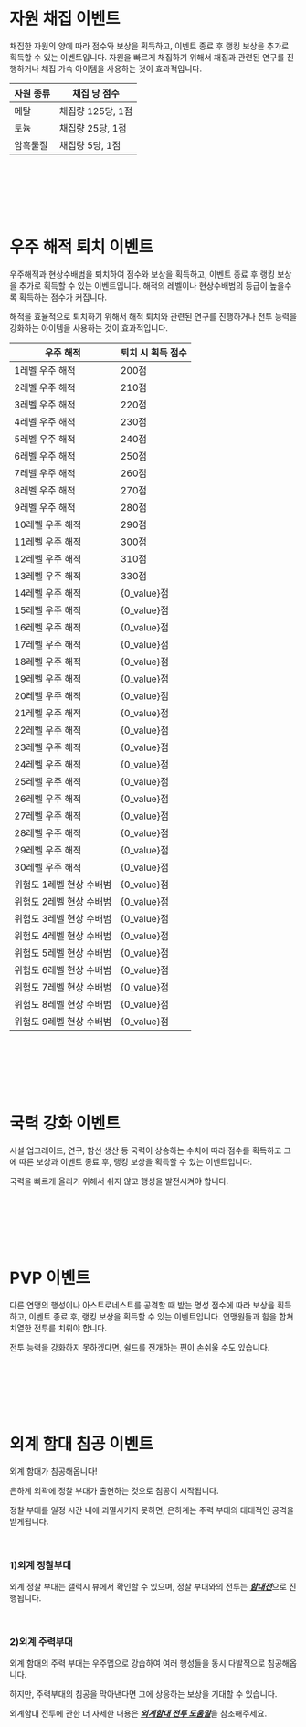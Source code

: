 # 자원 채집 이벤트

 채집한 자원의 양에 따라 점수와 보상을 획득하고, 이벤트 종료 후 랭킹 보상을 추가로 획득할 수 있는 이벤트입니다. 자원을 빠르게 채집하기 위해서 채집과 관련된 연구를 진행하거나 채집 가속 아이템을 사용하는 것이 효과적입니다.

| 자원 종류 | 채집 당 점수      |
| --------- | ----------------- |
| 메탈      | 채집량 125당, 1점 |
| 토늄      | 채집량 25당, 1점  |
| 암흑물질  | 채집량 5당, 1점   |

<br>

<br>

<br>

<br>

<br>

# 우주 해적 퇴치 이벤트

 우주해적과 현상수배범을 퇴치하여 점수와 보상을 획득하고, 이벤트 종료 후 랭킹 보상을 추가로 획득할 수 있는 이벤트입니다. 해적의 레벨이나 현상수배범의 등급이 높을수록 획득하는 점수가 커집니다.

해적을 효율적으로 퇴치하기 위해서 해적 퇴치와 관련된 연구를 진행하거나 전투 능력을 강화하는 아이템을 사용하는 것이 효과적입니다.

| 우주 해적                | 퇴치 시 획득 점수 |
| ------------------------ | ----------------- |
| 1레벨 우주 해적          | 200점             |
| 2레벨 우주 해적          | 210점             |
| 3레벨 우주 해적          | 220점             |
| 4레벨 우주 해적          | 230점             |
| 5레벨 우주 해적          | 240점             |
| 6레벨 우주 해적          | 250점             |
| 7레벨 우주 해적          | 260점             |
| 8레벨 우주 해적          | 270점             |
| 9레벨 우주 해적          | 280점             |
| 10레벨 우주 해적         | 290점             |
| 11레벨 우주 해적         | 300점             |
| 12레벨 우주 해적         | 310점             |
| 13레벨 우주 해적         | 330점             |
| 14레벨 우주 해적         | {0_value}점       |
| 15레벨 우주 해적         | {0_value}점       |
| 16레벨 우주 해적         | {0_value}점       |
| 17레벨 우주 해적         | {0_value}점       |
| 18레벨 우주 해적         | {0_value}점       |
| 19레벨 우주 해적         | {0_value}점       |
| 20레벨 우주 해적         | {0_value}점       |
| 21레벨 우주 해적         | {0_value}점       |
| 22레벨 우주 해적         | {0_value}점       |
| 23레벨 우주 해적         | {0_value}점       |
| 24레벨 우주 해적         | {0_value}점       |
| 25레벨 우주 해적         | {0_value}점       |
| 26레벨 우주 해적         | {0_value}점       |
| 27레벨 우주 해적         | {0_value}점       |
| 28레벨 우주 해적         | {0_value}점       |
| 29레벨 우주 해적         | {0_value}점       |
| 30레벨 우주 해적         | {0_value}점       |
| 위험도 1레벨 현상 수배범 | {0_value}점       |
| 위험도 2레벨 현상 수배범 | {0_value}점       |
| 위험도 3레벨 현상 수배범 | {0_value}점       |
| 위험도 4레벨 현상 수배범 | {0_value}점       |
| 위험도 5레벨 현상 수배범 | {0_value}점       |
| 위험도 6레벨 현상 수배범 | {0_value}점       |
| 위험도 7레벨 현상 수배범 | {0_value}점       |
| 위험도 8레벨 현상 수배범 | {0_value}점       |
| 위험도 9레벨 현상 수배범 | {0_value}점       |

<br>

<br>

<br>

<br>

<br>

# 국력 강화 이벤트

 시설 업그레이드, 연구, 함선 생산 등 국력이 상승하는 수치에 따라 점수를 획득하고 그에 따른 보상과 이벤트 종료 후, 랭킹 보상을 획득할 수 있는 이벤트입니다.

국력을 빠르게 올리기 위해서 쉬지 않고 행성을 발전시켜야 합니다.

<br>

<br>

<br>

<br>

<br>

# PVP 이벤트

 다른 연맹의 행성이나 아스트로네스트를 공격할 때 받는 명성 점수에 따라 보상을 획득하고, 이벤트 종료 후, 랭킹 보상을 획득할 수 있는 이벤트입니다. 연맹원들과 힘을 합쳐 치열한 전투를 치뤄야 합니다.

전투 능력을 강화하지 못하겠다면, 쉴드를 전개하는 편이 손쉬울 수도 있습니다.

<br>

<br>

<br>

<br>

<br>

# 외계 함대 침공 이벤트

외계 함대가 침공해옵니다!

은하계 외곽에 정찰 부대가 출현하는 것으로 침공이 시작됩니다.

정찰 부대를 일정 시간 내에 괴멸시키지 못하면, 은하계는 주력 부대의 대대적인 공격을 받게됩니다.

<br>

### 1)외계 정찰부대

 외계 정찰 부대는 갤럭시 뷰에서 확인할 수 있으며, 정찰 부대와의 전투는 [***<u>함대전</u>***](kor/503fleetbattle#함대전)으로 진행됩니다.

<br>

### 2)외계 주력부대

 외계 함대의 주력 부대는 우주맵으로 강습하여 여러 행성들을 동시 다발적으로 침공해옵니다.

하지만, 주력부대의 침공을 막아낸다면 그에 상응하는 보상을 기대할 수 있습니다.

외계함대 전투에 관한 더 자세한 내용은 [***<u>외계함대 전투 도움말</u>***](kor/502hunt#외계-함대)을 참조해주세요.